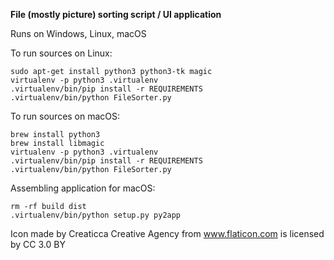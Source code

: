 **File (mostly picture) sorting script / UI application**

Runs on Windows, Linux, macOS

To run sources on Linux:
```
sudo apt-get install python3 python3-tk magic
virtualenv -p python3 .virtualenv
.virtualenv/bin/pip install -r REQUIREMENTS
.virtualenv/bin/python FileSorter.py
```
To run sources on macOS:
```
brew install python3
brew install libmagic
virtualenv -p python3 .virtualenv
.virtualenv/bin/pip install -r REQUIREMENTS
.virtualenv/bin/python FileSorter.py
```

Assembling application for macOS:
```
rm -rf build dist
.virtualenv/bin/python setup.py py2app
```


Icon made by Creaticca Creative Agency from www.flaticon.com is licensed by CC 3.0 BY
